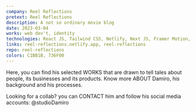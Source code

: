 ```yaml
---
company: Reel Reflections
pretext: Reel Reflections
description: A not so ordinary movie blog
date: 2023-03-04
works: web dev't, identity
technologies: React JS, Tailwind CSS, Netlify, Next JS, Framer Motion, NPM, Node JS
links: reel-reflections.netlify.app, reel-reflections
repo: reel-reflections
colors: C1BB1B, 736F00
---
```


Here, you can find his selected <MdxButton href='/works'>WORKS</MdxButton> that are drawn to tell tales about people, its businesses and its products. Know more <MdxButton href='/about'>ABOUT</MdxButton> Damiro, his background and his processes.

Looking for a collab? you can <MdxButton href='/contact'>CONTACT</MdxButton> him and follow his social media accounts: @studioDamiro
